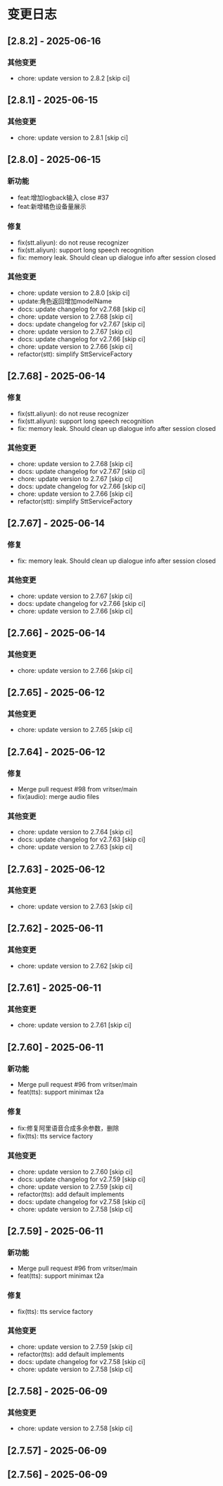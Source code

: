 # 变更日志
## [2.8.2] - 2025-06-16

### 其他变更
- chore: update version to 2.8.2 [skip ci]

## [2.8.1] - 2025-06-15

### 其他变更
- chore: update version to 2.8.1 [skip ci]

## [2.8.0] - 2025-06-15

### 新功能
- feat:增加logback输入 close #37
- feat:新增橘色设备量展示

### 修复
- fix(stt.aliyun): do not reuse recognizer
- fix(stt.aliyun): support long speech recognition
- fix: memory leak. Should clean up dialogue info after session closed

### 其他变更
- chore: update version to 2.8.0 [skip ci]
- update:角色返回增加modelName
- docs: update changelog for v2.7.68 [skip ci]
- chore: update version to 2.7.68 [skip ci]
- docs: update changelog for v2.7.67 [skip ci]
- chore: update version to 2.7.67 [skip ci]
- docs: update changelog for v2.7.66 [skip ci]
- chore: update version to 2.7.66 [skip ci]
- refactor(stt): simplify SttServiceFactory

## [2.7.68] - 2025-06-14

### 修复
- fix(stt.aliyun): do not reuse recognizer
- fix(stt.aliyun): support long speech recognition
- fix: memory leak. Should clean up dialogue info after session closed

### 其他变更
- chore: update version to 2.7.68 [skip ci]
- docs: update changelog for v2.7.67 [skip ci]
- chore: update version to 2.7.67 [skip ci]
- docs: update changelog for v2.7.66 [skip ci]
- chore: update version to 2.7.66 [skip ci]
- refactor(stt): simplify SttServiceFactory

## [2.7.67] - 2025-06-14

### 修复
- fix: memory leak. Should clean up dialogue info after session closed

### 其他变更
- chore: update version to 2.7.67 [skip ci]
- docs: update changelog for v2.7.66 [skip ci]
- chore: update version to 2.7.66 [skip ci]

## [2.7.66] - 2025-06-14

### 其他变更
- chore: update version to 2.7.66 [skip ci]

## [2.7.65] - 2025-06-12

### 其他变更
- chore: update version to 2.7.65 [skip ci]

## [2.7.64] - 2025-06-12

### 修复
- Merge pull request #98 from vritser/main
- fix(audio): merge audio files

### 其他变更
- chore: update version to 2.7.64 [skip ci]
- docs: update changelog for v2.7.63 [skip ci]
- chore: update version to 2.7.63 [skip ci]

## [2.7.63] - 2025-06-12

### 其他变更
- chore: update version to 2.7.63 [skip ci]

## [2.7.62] - 2025-06-11

### 其他变更
- chore: update version to 2.7.62 [skip ci]

## [2.7.61] - 2025-06-11

### 其他变更
- chore: update version to 2.7.61 [skip ci]

## [2.7.60] - 2025-06-11

### 新功能
- Merge pull request #96 from vritser/main
- feat(tts): support minimax t2a

### 修复
- fix:修复阿里语音合成多余参数，删除
- fix(tts): tts service factory

### 其他变更
- chore: update version to 2.7.60 [skip ci]
- docs: update changelog for v2.7.59 [skip ci]
- chore: update version to 2.7.59 [skip ci]
- refactor(tts): add default implements
- docs: update changelog for v2.7.58 [skip ci]
- chore: update version to 2.7.58 [skip ci]

## [2.7.59] - 2025-06-11

### 新功能
- Merge pull request #96 from vritser/main
- feat(tts): support minimax t2a

### 修复
- fix(tts): tts service factory

### 其他变更
- chore: update version to 2.7.59 [skip ci]
- refactor(tts): add default implements
- docs: update changelog for v2.7.58 [skip ci]
- chore: update version to 2.7.58 [skip ci]

## [2.7.58] - 2025-06-09

### 其他变更
- chore: update version to 2.7.58 [skip ci]

## [2.7.57] - 2025-06-09


## [2.7.56] - 2025-06-09

